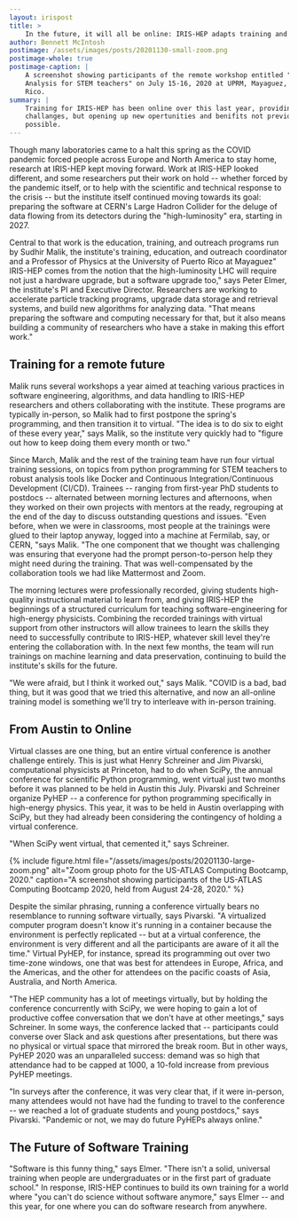 ```yaml
---
layout: irispost
title: >
    In the future, it will all be online: IRIS-HEP adapts training and outreach for the pandemic
author: Bennett McIntosh
postimage: /assets/images/posts/20201130-small-zoom.png
postimage-whole: true
postimage-caption: |
    A screenshot showing participants of the remote workshop entitled "Data
    Analysis for STEM teachers" on July 15-16, 2020 at UPRM, Mayaguez, Puerto
    Rico.
summary: |
    Training for IRIS-HEP has been online over this last year, providing
    challanges, but opening up new opertunities and benifits not previously
    possible.
---
```


Though many laboratories came to a halt this spring as the COVID pandemic
forced people across Europe and North America to stay home, research at
IRIS-HEP kept moving forward. Work at IRIS-HEP looked different, and some
researchers put their work on hold -- whether forced by the pandemic itself, or to
help with the scientific and technical response to the crisis -- but the institute
itself continued moving towards its goal: preparing the software at CERN's
Large Hadron Collider for the deluge of data flowing from its detectors during
the "high-luminosity" era, starting in 2027.

Central to that work is the education, training, and outreach programs run by
Sudhir Malik, the institute's training, education, and outreach coordinator and
a  Professor of Physics at the University of Puerto Rico at Mayaguez" IRIS-HEP
comes from the notion that the high-luminosity LHC will require not just a
hardware upgrade, but a software upgrade too," says Peter Elmer, the
institute's PI and Executive Director. Researchers are working to accelerate
particle tracking programs, upgrade data storage and retrieval systems, and
build new algorithms for analyzing data. "That means preparing the software and
computing necessary for that, but it also means building a community of
researchers who have a stake in making this effort work."

## Training for a remote future

Malik runs several workshops a year aimed at teaching various practices in
software engineering, algorithms, and data handling to IRIS-HEP researchers and
others collaborating with the institute. These programs are typically
in-person, so Malik had to first postpone the spring's programming, and then
transition it to virtual. "The idea is to do six to eight of these every year,"
says Malik, so the institute very quickly had to "figure out how to keep doing
them every month or two."

Since March, Malik and the rest of the training team have run four virtual
training sessions, on topics from python programming for STEM teachers to
robust analysis tools like Docker and Continuous Integration/Continuous
Development (CI/CD). Trainees -- ranging from first-year PhD students to
postdocs -- alternated between morning lectures and afternoons, when they worked
on their own projects with mentors at the ready, regrouping at the end of the
day to discuss outstanding questions and issues. "Even before, when we were in
classrooms, most people at the trainings were glued to their laptop anyway,
logged into a machine at Fermilab, say, or CERN, "says Malik. "The one
component that we thought was challenging was ensuring that everyone had the
prompt person-to-person help they might need during the training. That was
well-compensated by the collaboration tools we had like Mattermost and Zoom.

The morning lectures were professionally recorded, giving students high-quality
instructional material to learn from, and giving IRIS-HEP the beginnings of a
structured curriculum for teaching software-engineering for high-energy
physicists. Combining the recorded trainings with virtual support from other
instructors will allow trainees to learn the skills they need to successfully
contribute to IRIS-HEP, whatever skill level they're entering the collaboration
with. In the next few months, the team will run trainings on machine learning
and data preservation, continuing to build the institute's skills for the
future.

"We were afraid, but I think it worked out," says Malik. "COVID is a bad, bad
thing, but it was good that we tried this alternative, and now an all-online
training model is something we'll try to interleave with in-person training.

## From Austin to Online

Virtual classes are one thing, but an entire virtual conference is another
challenge entirely. This is just what Henry Schreiner and Jim Pivarski,
computational physicists at Princeton, had to do when SciPy, the annual
conference for scientific Python programming, went virtual just two months
before it was planned to be held in Austin this July. Pivarski and Schreiner
organize PyHEP -- a conference for python programming specifically in high-energy
physics. This year, it was to be held in Austin overlapping with SciPy, but
they had already been considering the contingency of holding a virtual
conference.

"When SciPy went virtual, that cemented it," says Schreiner.

{% include figure.html
   file="/assets/images/posts/20201130-large-zoom.png"
   alt="Zoom group photo for the US-ATLAS Computing Bootcamp, 2020."
   caption="A screenshot showing participants of the US-ATLAS Computing Bootcamp 2020, held from August 24-28, 2020." %}


Despite the similar phrasing, running a conference virtually bears no
resemblance to running software virtually, says Pivarski. "A virtualized
computer program doesn't know it's running in a container because the
environment is perfectly replicated -- but at a virtual conference, the
environment is very different and all the participants are aware of it all the
time." Virtual PyHEP, for instance, spread its programming out over two
time-zone windows, one that was best for attendees in Europe, Africa, and the
Americas, and the other for attendees on the pacific coasts of Asia, Australia,
and North America.

"The HEP community has a lot of meetings virtually, but by holding the
conference concurrently with SciPy, we were hoping to gain a lot of productive
coffee conversation that we don't have at other meetings," says Schreiner. In
some ways, the conference lacked that -- participants could converse over Slack
and ask questions after presentations, but there was no physical or virtual
space that mirrored the break room. But in other ways, PyHEP 2020 was an
unparalleled success: demand was so high that attendance had to be capped at
1000, a 10-fold increase from previous PyHEP meetings.

"In surveys after the conference, it was very clear that, if it were in-person,
many attendees would not have had the funding to travel to the conference -- we
reached a lot of graduate students and young postdocs," says Pivarski.
"Pandemic or not, we may do future PyHEPs always online."

## The Future of Software Training

"Software is this funny thing," says Elmer. "There isn't a solid, universal
training when people are undergraduates or in the first part of graduate
school." In response, IRIS-HEP continues to build its own training for a world
where "you can't do science without software anymore," says Elmer -- and this
year, for one where you can do software research from anywhere.



